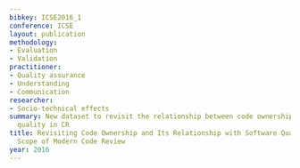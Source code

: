 ```yaml
---
bibkey: ICSE2016_1
conference: ICSE
layout: publication
methodology:
- Evaluation
- Validation
practitioner:
- Quality assurance
- Understanding
- Communication
researcher:
- Socio-technical effects
summary: New dataset to revisit the relationship between code ownership and software
  quality in CR
title: Revisiting Code Ownership and Its Relationship with Software Quality in the
  Scope of Modern Code Review
year: 2016
---
```


